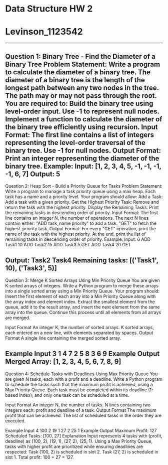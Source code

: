 # Data Structure HW 2
# Levinson_1123542
--------------------------------------------------------------------------------------------
Question 1: Binary Tree - Find the Diameter of a Binary Tree
Problem Statement:
Write a program to calculate the diameter of a binary tree. The diameter of a binary tree is the length of the longest path between any two nodes in the tree. The path may or may not pass through the root.
You are required to:
Build the binary tree using level-order input. Use -1 to represent null nodes.
Implement a function to calculate the diameter of the binary tree efficiently using recursion.
Input Format:
The first line contains a list of integers representing the level-order traversal of the binary tree. Use -1 for null nodes.
Output Format:
Print an integer representing the diameter of the binary tree.
Example:
Input:
[1, 2, 3, 4, 5, -1, -1, -1, -1, 6, 7]
Output:
5
--------------------------------------------------------------------------------------------
Question 2: Heap Sort - Build a Priority Queue for Tasks
Problem Statement:
Write a program to manage a task priority queue using a max heap. Each task has a name and a priority level. Your program should allow:
Add a Task: Add a task with a given priority.
Get the Highest Priority Task: Remove and return the task with the highest priority.
Display the Remaining Tasks: Print the remaining tasks in descending order of priority.
Input Format:
The first line contains an integer N, the number of operations.
The next N lines contain either:
"ADD task_name priority" to add a task.
"GET" to fetch the highest-priority task.
Output Format:
For every "GET" operation, print the name of the task with the highest priority.
At the end, print the list of remaining tasks in descending order of priority.
Example:
Input:
6
ADD Task1 10
ADD Task2 15
ADD Task3 5
GET
ADD Task4 20
GET

Output:
Task2
Task4
Remaining tasks: [('Task1', 10), ('Task3', 5)]
--------------------------------------------------------------------------------------------
Question 3: Merge K Sorted Arrays Using Min Priority Queue
You are given K sorted arrays of integers. Write a Python program to merge these arrays into a single sorted array using a Min Priority Queue.
Your program should:
Insert the first element of each array into a Min Priority Queue along with the array index and element index.
Extract the smallest element from the queue, add it to the result array, and insert the next element from the same array into the queue.
Continue this process until all elements from all arrays are merged.

Input Format
An integer K, the number of sorted arrays.
K sorted arrays, each entered on a new line, with elements separated by spaces.
Output Format
A single line containing the merged sorted array.

Example Input
3
1 4 7
2 5 8
3 6 9
Example Output
Merged Array: [1, 2, 3, 4, 5, 6, 7, 8, 9]
--------------------------------------------------------------------------------------------
Question 4: Schedule Tasks with Deadlines Using Max Priority Queue
You are given N tasks, each with a profit and a deadline. Write a Python program to schedule the tasks such that the maximum profit is achieved, using a Max Priority Queue.
Each task must be completed within its deadline (1-based index), and only one task can be scheduled at a time.

Input Format
An integer N, the number of tasks.
N lines containing two integers each: profit and deadline of a task.
Output Format
The maximum profit that can be achieved.
The list of scheduled tasks in the order they are executed.

Example Input
4
100   2
19   1
27   2
25   1
Example Output
Maximum Profit: 127
Scheduled Tasks: [100, 27]
Explanation
Input represents 4 tasks with (profit, deadline) as (100, 2), (19, 1), (27, 2), (25, 1).
Using a Max Priority Queue, tasks with higher profit are prioritized while ensuring deadlines are respected:
Task (100, 2) is scheduled in slot 2.
Task (27, 2) is scheduled in slot 1.
Total profit: 100 + 27 = 127.

